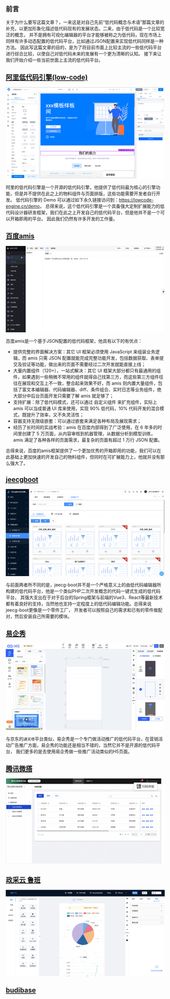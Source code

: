 ## 前言

关于为什么要写这篇文章？，一来这是对自己先前“低代码概念与术语”那篇文章的补充，以更加形象化描述低代码现有的发展状态。二来，由于低代码是一个比较宽泛的概念，
并不是拥有可视化编辑器的平台才能够被称之为低代码，现在市场上同样有许多动态配置的低代码平台，比如通过JSON配置来实现低代码同样是一种方法。
因此写这篇文章的目的，是为了将目前市面上比较主流的一些低代码平台进行综合比较，以使自己对低代码未来的发展有一个更为清晰的认知。
接下来让我们开始介绍一些当前世面上主流的低代码平台。

## <a href="https://lowcode-engine.cn/" target="_blank">阿里低代码引擎(low-code)</a>

<img src="https://github.com/Panda-Hope/panda-hope.github.io/blob/master/static/image%20(1).png" />

阿里的低代码引擎是一个开源的低代码引擎，他提供了低代码最为核心的引擎功能，但是并不提供在此之上的物料组件与页面排版，这些功能需要开发者自行开发。
低代码引擎的 Demo 可以通过如下永久链接访问到：<a href="https://lowcode-engine.cn/demo">https://lowcode-engine.cn/demo</a>，
总得来说，这个低代码引擎是一个具备强大定制扩展能力的低代码设计器研发框架，我们在此之上开发自己的低代码平台，但是他并不是一个可以开箱即用的平台。
因此我们仍然有许多开发的工作量。

## <a href="https://aisuda.bce.baidu.com/amis/zh-CN/docs/start/getting-started">百度amis</a>

<img src="https://github.com/Panda-Hope/panda-hope.github.io/blob/master/static/%E6%88%AA%E5%B1%8F2022-08-24%2015.02.54.png" />

百度amis是一个基于JSON配置的低代码框架，他具有以下的有优点：

- 提供完整的界面解决方案：其它 UI 框架必须使用 JavaScript 来组装业务逻辑，而 amis 只需 JSON 配置就能完成完整功能开发，包括数据获取、表单提交及验证等功能，做出来的页面不需要经过二次开发就能直接上线；
- 大量内置组件（120+），一站式解决：其它 UI 框架大部分都只有最通用的组件，如果遇到一些稍微不常用的组件就得自己找第三方，而这些第三方组件往往在展现和交互上不一致，整合起来效果不好，而 amis 则内置大量组件，包括了富文本编辑器、代码编辑器、diff、条件组合、实时日志等业务组件，绝大部分中后台页面开发只需要了解 amis 就足够了；
- 支持扩展：除了低代码模式，还可以通过 自定义组件 来扩充组件，实际上 amis 可以当成普通 UI 库来使用，实现 90% 低代码，10% 代码开发的混合模式，既提升了效率，又不失灵活性；
- 容器支持无限级嵌套：可以通过嵌套来满足各种布局及展现需求；
- 经历了长时间的实战考验：amis 在百度内部得到了广泛使用，在 6 年多的时间里创建了 5 万页面，从内容审核到机器管理，从数据分析到模型训练，amis 满足了各种各样的页面需求，最复杂的页面有超过 1 万行 JSON 配置。

总得来说，百度的amis框架提供了一个更加优秀的开箱即用的功能，我们可以在此基础上更加快速的开发自己的物料组件，但同时在可扩展能力上，他就并没有那么强大了。

## <a href="http://doc.jeecg.com/2043868">jeecgboot</a>

<img src="https://github.com/Panda-Hope/panda-hope.github.io/blob/master/static/img/%E6%88%AA%E5%B1%8F2022-08-24%2015.43.33.png" />

与前面两者所不同的是，jeecg-boot并不是一个严格意义上的由低代码编辑器所构建的低代码平台，他是一个类似PHP二次开发概念的代码一键式生成的低代码平台，
其强大支出在于对于后台的Spring框架与前端的Vue3、React等最新技术都有着良好的支持，当然他也支持一定程度上的低代码编辑功能。总得来说jeecg-boot更像是一个零件工厂，
开发者可以按照自己的需求和已有的零件做配对，然后安装自己所需要的模块。

## <a href="https://store.eqxiu.com">易企秀</a>

<img src="https://github.com/Panda-Hope/panda-hope.github.io/blob/master/static/img/%E6%88%AA%E5%B1%8F2022-08-24%2015.56.11.png" />

与京东的`通天塔`平台类似，易企秀是一个专门做活动推广的低代码平台，在营销活动广告推广方面，易企秀的功能还是相当不错的，当然它并不是开源的低代码平台，
我们更多的是去使用易企秀做一些推广活动类似的H5页面。

## <a href="https://console.cloud.tencent.com/lowcode/overview/index">腾讯微撘</a>

<img src="https://github.com/Panda-Hope/panda-hope.github.io/blob/master/static/img/%E6%88%AA%E5%B1%8F2022-08-24%2016.01.24.png" />

## <a href="">政采云 鲁班</a>

<img src="https://github.com/Panda-Hope/panda-hope.github.io/blob/master/static/img/%E6%88%AA%E5%B1%8F2022-08-24%2016.05.17.png" />


## <a href="https://github.com/Budibase/budibase">budibase</a>


